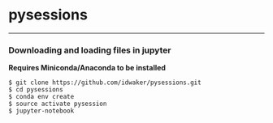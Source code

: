 # pysessions
---


### Downloading and loading files in jupyter

**Requires Miniconda/Anaconda to be installed**

    $ git clone https://github.com/idwaker/pysessions.git
    $ cd pysessions
    $ conda env create
    $ source activate pysession
    $ jupyter-notebook
